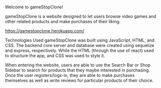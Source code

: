 Welcome to gameStopClone!

gameStopClone is a website designed to let users browse video games and other related products and make purchases of their liking.

https://gamestopclone.herokuapp.com/

Technologies Used
gameStopClone was built using JavaScript, HTML, and CSS. The backend core server and database were created using sequelize and express, respectively. While the HTML (through the use of react) used to structure the app, and CSS was used to style it.

When entering the website, users are able to use the Search Bar or Shop Sidebar to search for products that they maybe interested in purchasing. Once the user registers/logs-in, they are able to make purchases themselves as well as write reviews for particular products of their choice.
